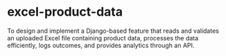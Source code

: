 # excel-product-data
To design and implement a Django-based feature that reads and validates an uploaded Excel file containing product data, processes the data efficiently, logs outcomes, and provides analytics through an API.

